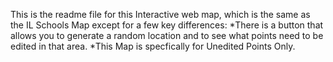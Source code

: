 This is the readme file for this Interactive web map, which is the same as the IL Schools Map except for a few key differences: 
 *There is a button that allows you to generate a random location and to see what points need to be edited in that area. 
 *This Map is specfically for Unedited Points Only. 
 
